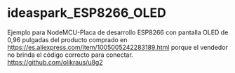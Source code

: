 # ideaspark_ESP8266_OLED
Ejemplo para NodeMCU-Placa de desarrollo ESP8266 con pantalla OLED de 0,96 pulgadas del producto comprado en https://es.aliexpress.com/item/1005005242283189.html
porque el vendedor no brinda el código correcto para conectar.
https://github.com/olikraus/u8g2

